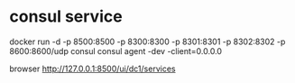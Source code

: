 # consul service

docker run -d -p 8500:8500 -p 8300:8300 -p 8301:8301 -p 8302:8302 -p 8600:8600/udp consul
consul agent -dev -client=0.0.0.0

browser http://127.0.0.1:8500/ui/dc1/services